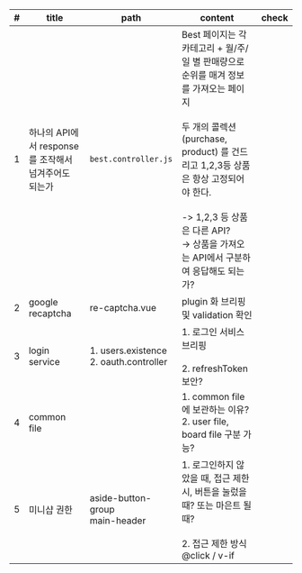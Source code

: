 
| #   | title                              | path                                      | content                                                                                                                                                                                  | check |
| --- | ---------------------------------- | ----------------------------------------- | ---------------------------------------------------------------------------------------------------------------------------------------------------------------------------------------- | ----- |
| 1   | 하나의 API에서 response를 조작해서 넘겨주어도 되는가 | `best.controller.js`                      | Best 페이지는 각 카테고리 + 월/주/일 별 판매량으로 순위를 매겨 정보를 가져오는 페이지<br><br>두 개의 콜렉션(purchase, product) 를 건드리고 1,2,3등 상품은 항상 고정되어야 한다.<br><br>-> 1,2,3 등 상품은 다른 API?<br>-> 상품을 가져오는 API에서 구분하여 응답해도 되는가? |       |
| 2   | google recaptcha                   | re-captcha.vue                            | plugin 화 브리핑 및 validation 확인                                                                                                                                                             |       |
| 3   | login service                      | 1. users.existence<br>2. oauth.controller | 1. 로그인 서비스 브리핑<br><br>2. refreshToken 보안?                                                                                                                                                |       |
| 4   | common file                        |                                           | 1. common file 에 보관하는 이유?<br>2. user file, board file 구분 가능?                                                                                                                             |       |
| 5   | 미니샵 권한                             | aside-button-group<br>main-header         | 1. 로그인하지 않았을 때, 접근 제한 시, 버튼을 눌렀을 때? 또는 마은트 될 때?<br><br>2. 접근 제한 방식 @click / v-if                                                                                                         |       |

